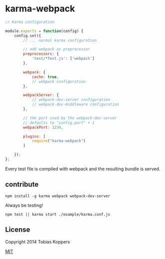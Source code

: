 # karma-webpack

``` javascript
// Karma configuration

module.exports = function(config) {
	config.set({
		// ... normal karma configuration

		// add webpack as preprocessor
		preprocessors: {
			'test/*Test.js': ['webpack']
		},

		webpack: {
			cache: true,
			// webpack configuration
		},

		webpackServer: {
			// webpack-dev-server configuration
			// webpack-dev-middleware configuration
		},

		// the port used by the webpack-dev-server
		// defaults to "config.port" + 1
		webpackPort: 1234,

		plugins: [
			require("karma-webpack")
		]

	});
};
```

Every test file is compiled with webpack and the resulting bundle is served.

## contribute

	npm install -g karma webpack webpack-dev-server

Always be testing!

	npm test || karma start ./example/karma.conf.js




## License

Copyright 2014 Tobias Koppers

[MIT](http://www.opensource.org/licenses/mit-license.php)
